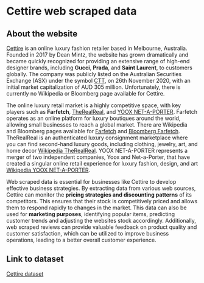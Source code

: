 # Cettire web scraped data 

## About the website

[Cettire](https://www.cettire.com/) is an online luxury fashion retailer based in Melbourne, Australia. Founded in 2017 by Dean Mintz, the website has grown dramatically and became quickly recognized for providing an extensive range of high-end designer brands, including **Gucci**, **Prada**, and **Saint Laurent**, to customers globally. The company was publicly listed on the Australian Securities Exchange (ASX) under the symbol [CTT](https://www.google.com/search?q=ASX:+CTT&oq=ASX:+CTT&aqs=chrome.0.0i355j0i22i30l2.768j0j7&sourceid=chrome&ie=UTF-8), on 26th November 2020, with an initial market capitalization of AUD 305 million. Unfortunately, there is currently no Wikipedia or Bloomberg page available for Cettire.

The online luxury retail market is a highly competitive space, with key players such as **Farfetch**, [TheRealReal](https://www.therealreal.com/), and [YOOX NET-A-PORTER](https://www.ynap.com/). Farfetch operates as an online platform for luxury boutiques around the world, allowing small businesses to reach a global market. There are Wikipedia and Bloomberg pages available for [Farfetch](https://en.wikipedia.org/wiki/Farfetch) and [Bloomberg Farfetch](https://www.bloomberg.com/profile/company/FTCH:US). TheRealReal is an authenticated luxury consignment marketplace where you can find second-hand luxury goods, including clothing, jewelry, art, and home decor [Wikipedia TheRealReal](https://en.wikipedia.org/wiki/TheRealReal). YOOX NET-A-PORTER represents a merger of two independent companies, Yoox and Net-a-Porter, that have created a singular online retail experience for luxury fashion, design, and art [Wikipedia YOOX NET-A-PORTER](https://en.wikipedia.org/wiki/Yoox_Net-a-Porter_Group).

Web scraped data is essential for businesses like Cettire to develop effective business strategies. By extracting data from various web sources, Cettire can monitor the **pricing strategies and discounting patterns** of its competitors. This ensures that their stock is competitively priced and allows them to respond rapidly to changes in the market. This data can also be used for **marketing purposes**, identifying popular items, predicting customer trends and adjusting the websites stock accordingly. Additionally, web scraped reviews can provide valuable feedback on product quality and customer satisfaction, which can be utilized to improve business operations, leading to a better overall customer experience.


## Link to **dataset**

[Cettire dataset](https://www.databoutique.com/buy-data-list-subset/Cettire%20web%20scraped%20data/r/recJSaNPiStsxsQSA)
